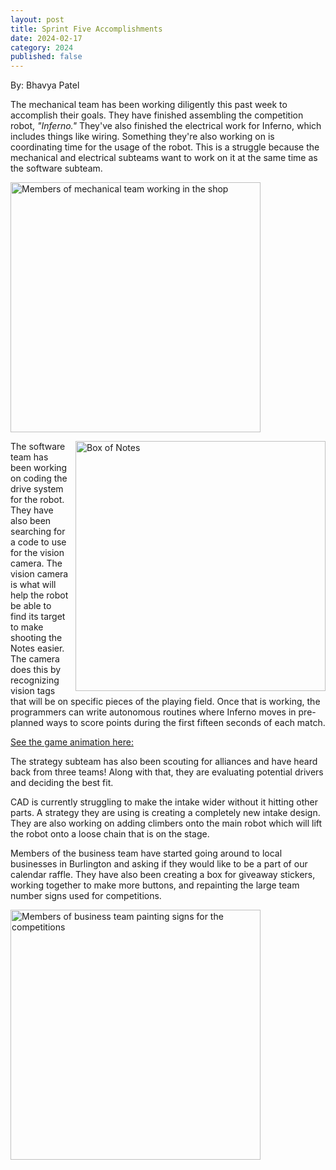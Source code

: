 ```yaml
---
layout: post
title: Sprint Five Accomplishments
date: 2024-02-17
category: 2024
published: false
---
```

By: Bhavya Patel

The mechanical team has been working diligently this past week to accomplish their goals. They have finished assembling the competition robot, *"Inferno."* They've also finished the electrical work for Inferno, which includes things like wiring. Something they're also working on is coordinating time for the usage of the robot. This is a struggle because the mechanical and electrical subteams want to work on it at the same time as the software subteam.

<img class="img-responsive" src="https://drive.google.com/thumbnail?id=1-tWtpBtjpMgwRwBXEa9Pv1s-7UckWe6O&sz=w400" data-fancybox alt="Members of mechanical team working in the shop" width="400" />

<img class="img-responsive" src="https://drive.google.com/thumbnail?id=1-hIyLX5W8eJhFz0f-inYFfCG6eNSm4WT&sz=w400" data-fancybox alt="Box of Notes" width="400" style="float: right; margin-left: 10px;" />The software team has been working on coding the drive system for the robot. They have also been searching for a code to use for the vision camera. The vision camera is what will help the robot be able to find its target to make shooting the Notes easier. The camera does this by recognizing vision tags that will be on specific pieces of the playing field. Once that is working, the programmers can write autonomous routines where Inferno moves in pre-planned ways to score points during the first fifteen seconds of each match.

[See the game animation here:](https://youtu.be/0zpflsYc4PA)

The strategy subteam has also been scouting for alliances and have heard back from three teams! Along with that, they are evaluating potential drivers and deciding the best fit.

CAD is currently struggling to make the intake wider without it hitting other parts. A strategy they are using is creating a completely new intake design. They are also working on adding climbers onto the main robot which will lift the robot onto a loose chain that is on the stage.

Members of the business team have started going around to local businesses in Burlington and asking if they would like to be a part of our calendar raffle. They have also been creating a box for giveaway stickers, working together to make more buttons, and repainting the large team number signs used for competitions.

<img class="img-responsive" src="https://drive.google.com/thumbnail?id=1-v5KwowGPTS4b6AyVZmHRuLRD7FYhpSJ&sz=w400" data-fancybox alt="Members of business team painting signs for the competitions" width="400" />
